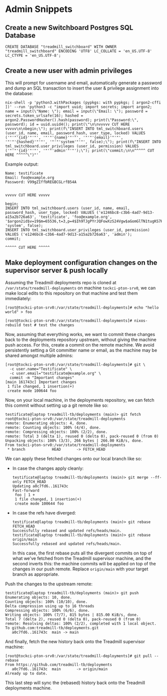 # Admin Snippets

## Create a new Switchboard Postgres SQL Database

```
CREATE DATABASE "treadmill_switchboard" WITH OWNER "treadmill_switchboard" ENCODING 'UTF8' LC_COLLATE = 'en_US.UTF-8' LC_CTYPE = 'en_US.UTF-8';
```

## Create a new user with admin privileges

This will prompt for username and email, automatically generate a
password and dump an SQL transaction to insert the user & privilege
assignment into the database:

```
nix-shell -p 'python3.withPackages (pypkgs: with pypkgs; [ argon2-cffi ])' --run 'python3 -c "import uuid; import secrets; import argon2; name = input(\"Name: \"); email = input(\"Email: \"); password = secrets.token_urlsafe(16); hashed = argon2.PasswordHasher().hash(password); print(\"Password:\", password); id = uuid.uuid4(); print(\"\n\nvvvvv CUT HERE vvvvv\n\nbegin;\"); print(f\"INSERT INTO tml_switchboard.users (user_id, name, email, password_hash, user_type, locked) VALUES ('"'"'{id}'"'"', '"'"'{name}'"'"', '"'"'{email}'"'"', '"'"'{hashed}'"'"', '"'"'system'"'"', false);\"); print(f\"INSERT INTO tml_switchboard.user_privileges (user_id, permission) VALUES ('"'"'{id}'"'"', '"'"'admin'"'"');\"); print(\"commit;\n\n^^^^^ CUT HERE ^^^^^\")"'
```

Example output:
```
Name: testificate
Email: foo@example.org
Password: V99gZIffbREGBCGLrfB54A


vvvvv CUT HERE vvvvv

begin;
INSERT INTO tml_switchboard.users (user_id, name, email, password_hash, user_type, locked) VALUES ('e1246bc8-c3b6-4ad7-9d13-a15a2b726a63', 'testificate', 'foo@example.org', '$argon2id$v=19$m=65536,t=3,p=4$Ih9TJgPYrJQFowXzS24Vgw$aGomGlTN1tugKS7HicqtaSBoQzfKVMkU/EOqBA8q1Dw', 'system', false);
INSERT INTO tml_switchboard.user_privileges (user_id, permission) VALUES ('e1246bc8-c3b6-4ad7-9d13-a15a2b726a63', 'admin');
commit;

^^^^^ CUT HERE ^^^^^
```

## Make deployment configuration changes on the supervisor server & push locally

Assuming the Treadmill deployments repo is cloned at
`/var/state/treadmill-deployments` on machine `tockci-pton-srv0`, we
can make local edits to this repository on that machine and test them
immediately:

```
[root@tockci-pton-srv0:/var/state/treadmill-deployments]# echo "hello world" > foo

[root@tockci-pton-srv0:/var/state/treadmill-deployments]# nixos-rebuild test # test the changes
```

Now, assuming that everything works, we want to commit these changes
back to the deployments repository upstream, without giving the
machine push access. For this, create a commit on the remote
machine. We avoid persistently setting a Git committer name or email,
as the machine may be shared amongst multiple admins:

```
[root@tockci-pton-srv0:/var/state/treadmill-deployments]# git \
  -c user.name="Testificate" \
  -c user.email="testificate@example.org" \
  commit -m "Important changes"
[main 161743c] Important changes
 1 file changed, 1 insertion(+)
 create mode 100644 foo
 ```

Now, on your local machine, in the deployments repository, we can
fetch this commit without setting up a git remote like so:

```
testificate@laptop treadmill-tb/deployments (main)> git fetch root@tockci-pton-srv0:/var/state/treadmill-deployments
remote: Enumerating objects: 4, done.
remote: Counting objects: 100% (4/4), done.
remote: Compressing objects: 100% (2/2), done.
remote: Total 3 (delta 1), reused 0 (delta 0), pack-reused 0 (from 0)
Unpacking objects: 100% (3/3), 266 bytes | 266.00 KiB/s, done.
From tockci-pton-srv0:/var/state/treadmill-deployments
 * branch            HEAD       -> FETCH_HEAD
 ```

We can apply these fetched changes onto our local branch like so:

- In case the changes apply cleanly:
  ```
  testificate@laptop treadmill-tb/deployments (main)> git merge --ff-only FETCH_HEAD
  Updating a0c7fd6..161743c
  Fast-forward
   foo | 1 +
   1 file changed, 1 insertion(+)
   create mode 100644 foo
   ```

- In case the refs have diverged:
  ```
  testificate@laptop treadmill-tb/deployments (main)> git rebase FETCH_HEAD
  Successfully rebased and updated refs/heads/main.
  testificate@laptop treadmill-tb/deployments (main)> git rebase origin/main
  Successfully rebased and updated refs/heads/main.
  ```

  In this case, the first rebase puts all the divergent commits on top
  of what we've fetched from the Treadmill supervisor machine, and the
  second inverts this: the machine commits will be applied on top of
  the changes in our push remote. Replace `origin/main` with your
  target branch as appropriate.

Push the changes to the upstream remote:

```
testificate@laptop treadmill-tb/deployments (main)> git push
Enumerating objects: 10, done.
Counting objects: 100% (10/10), done.
Delta compression using up to 16 threads
Compressing objects: 100% (6/6), done.
Writing objects: 100% (7/7), 815 bytes | 815.00 KiB/s, done.
Total 7 (delta 2), reused 0 (delta 0), pack-reused 0 (from 0)
remote: Resolving deltas: 100% (2/2), completed with 1 local object.
To github.com:treadmill-tb/deployments.git
   a0c7fd6..161743c  main -> main
```

And finally, fetch the new history back onto the Treadmill supervisor
machine:

```
[root@tockci-pton-srv0:/var/state/treadmill-deployments]# git pull --rebase
From https://github.com/treadmill-tb/deployments
   a0c7fd6..161743c  main       -> origin/main
Already up to date.
```

This last step will sync the (rebased) history back onto the Treadmill
deployments machine.
